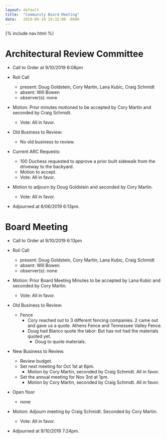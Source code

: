 ```yaml
---
layout: default
title:  "Community Board Meeting"
date:   2019-09-10 19:32:00 -0600
---
```


{% include nav.html %}

# Architectural Review Committee

- Call to Order at 9/10/2019 6:08pm
- Roll Call
    - present: Doug Goldstein, Cory Martin, Lana Kubic, Craig Schmidt
    - absent: Will Bowen
    - observer(s): none
- Motion: Prior minutes motioned to be accepted by Cory Martin and seconded by Craig Schmidt.
  - Vote: All in favor.

- Old Business to Review:
  - No old business to review.

- Current ARC Requests:
  - 100 Duchess requested to approve a prior built sidewalk from the driveway to the backyard.
  - Motion to accept.
  - Vote: All in favor.

- Motion to adjourn by Doug Goldstein and seconded by Cory Martin.
  - Vote: All in favor.
- Adjourned at 8/06/2019 6:13pm.

# Board Meeting

- Call to Order at 9/10/2019 6:13pm
- Roll Call
    - present: Doug Goldstein, Cory Martin, Lana Kubic, Craig Schmidt
    - absent: Will Bowen
    - observer(s): none

- Motion: Prior Board Meeting Minutes to be accepted by Lana Kubic and seconded by Cory Martin.
  - Vote: All in favor.

- Old Business to Review:
  - Fence
    - Cory reached out to 3 different fencing companies. 2 came out and gave us a quote. Athens Fence and Tennessee Valley Fence.
    - Doug had Blanco quote the labor. But has not had the materials quoted yet.
      - Doug to quote materials.

- New Business to Review.
  - Review budget.
  - Set next meeting for Oct 1st at 6pm.
    - Motion by Cory Martin, seconded by Craig Schmidt. All in favor.
  - Set the annual meeting for Nov 3rd at 1pm.
    - Motion by Cory Martin, seconded by Craig Schmidt. All in favor.

- Open floor
  - none

- Motion: Adjourn meeting by Craig Schmidt. Seconded by Cory Martin.
  - Vote: All in favor.
- Adjourned at 9/10/2019 7:24pm.
